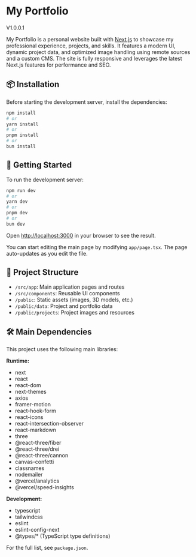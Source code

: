 # My Portfolio

V1.0.0.1

My Portfolio is a personal website built with [Next.js](https://nextjs.org) to showcase my professional experience, projects, and skills. It features a modern UI, dynamic project data, and optimized image handling using remote sources and a custom CMS. The site is fully responsive and leverages the latest Next.js features for performance and SEO.

## 📦 Installation

Before starting the development server, install the dependencies:

```bash
npm install
# or
yarn install
# or
pnpm install
# or
bun install
```

## 🚀 Getting Started

To run the development server:

```bash
npm run dev
# or
yarn dev
# or
pnpm dev
# or
bun dev
```

Open [http://localhost:3000](http://localhost:3000) in your browser to see the result.

You can start editing the main page by modifying `app/page.tsx`. The page auto-updates as you edit the file.

## 📁 Project Structure

- `/src/app`: Main application pages and routes
- `/src/components`: Reusable UI components
- `/public`: Static assets (images, 3D models, etc.)
- `/public/data`: Project and portfolio data
- `/public/projects`: Project images and resources

## 🛠️ Main Dependencies

This project uses the following main libraries:

**Runtime:**
- next
- react
- react-dom
- next-themes
- axios
- framer-motion
- react-hook-form
- react-icons
- react-intersection-observer
- react-markdown
- three
- @react-three/fiber
- @react-three/drei
- @react-three/cannon
- canvas-confetti
- classnames
- nodemailer
- @vercel/analytics
- @vercel/speed-insights

**Development:**
- typescript
- tailwindcss
- eslint
- eslint-config-next
- @types/* (TypeScript type definitions)

For the full list, see `package.json`.